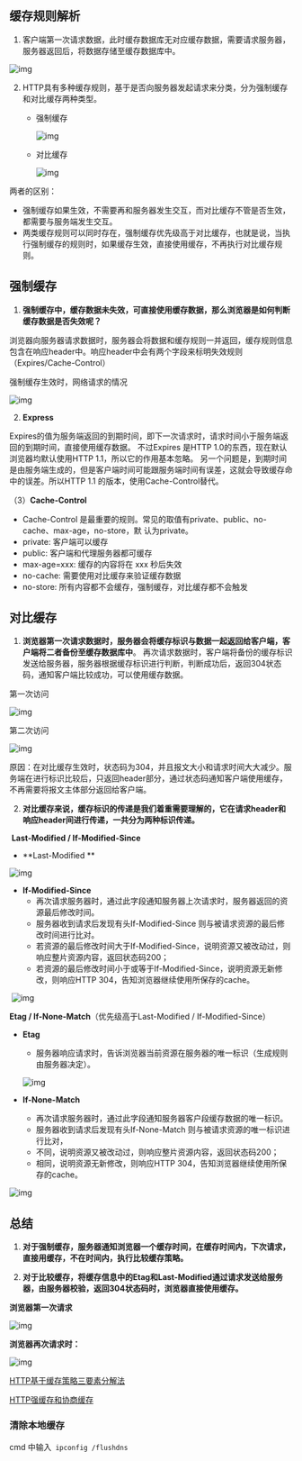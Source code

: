 ## 缓存规则解析

1. 客户端第一次请求数据，此时缓存数据库无对应缓存数据，需要请求服务器，服务器返回后，将数据存储至缓存数据库中。

![img](https://images2015.cnblogs.com/blog/632130/201702/632130-20170210141639213-1923993391.png)

2. HTTP具有多种缓存规则，基于是否向服务器发起请求来分类，分为强制缓存和对比缓存两种类型。

   * 强制缓存

     ![img](https://images2015.cnblogs.com/blog/632130/201702/632130-20170210135521072-1812985836.png)

   * 对比缓存

     ![img](https://images2015.cnblogs.com/blog/632130/201702/632130-20170210141716838-764535017.png)

两者的区别：

 * 强制缓存如果生效，不需要再和服务器发生交互，而对比缓存不管是否生效，都需要与服务端发生交互。
 * 两类缓存规则可以同时存在，强制缓存优先级高于对比缓存，也就是说，当执行强制缓存的规则时，如果缓存生效，直接使用缓存，不再执行对比缓存规则。

## 强制缓存

1. **强制缓存中，缓存数据未失效，可直接使用缓存数据，那么浏览器是如何判断缓存数据是否失效呢？**

​	浏览器向服务器请求数据时，服务器会将数据和缓存规则一并返回，缓存规则信息包含在响应header中。响应header中会有两个字段来标明失效规则（Expires/Cache-Control）

强制缓存生效时，网络请求的情况

![img](https://images2015.cnblogs.com/blog/632130/201702/632130-20170210141755072-1978466289.png)

2. **Express**

​	Expires的值为服务端返回的到期时间，即下一次请求时，请求时间小于服务端返回的到期时间，直接使用缓存数据。
不过Expires 是HTTP 1.0的东西，现在默认浏览器均默认使用HTTP 1.1，所以它的作用基本忽略。
另一个问题是，到期时间是由服务端生成的，但是客户端时间可能跟服务端时间有误差，这就会导致缓存命中的误差。所以HTTP 1.1 的版本，使用Cache-Control替代。

（3）**Cache-Control**

 * Cache-Control 是最重要的规则。常见的取值有private、public、no-cache、max-age，no-store，默	认为private。
* private: 客户端可以缓存
* public: 客户端和代理服务器都可缓存
* max-age=xxx:   缓存的内容将在 xxx 秒后失效
* no-cache: 需要使用对比缓存来验证缓存数据
* no-store: 所有内容都不会缓存，强制缓存，对比缓存都不会触发

## 对比缓存

1. **浏览器第一次请求数据时，服务器会将缓存标识与数据一起返回给客户端，客户端将二者备份至缓存数据库中**。
   再次请求数据时，客户端将备份的缓存标识发送给服务器，服务器根据缓存标识进行判断，判断成功后，返回304状态码，通知客户端比较成功，可以使用缓存数据。

第一次访问

![img](https://images2015.cnblogs.com/blog/632130/201702/632130-20170210141911682-1756976419.png)

第二次访问

![img](https://images2015.cnblogs.com/blog/632130/201702/632130-20170210141921697-379821074.png)

原因：在对比缓存生效时，状态码为304，并且报文大小和请求时间大大减少。服务端在进行标识比较后，只返回header部分，通过状态码通知客户端使用缓存，不再需要将报文主体部分返回给客户端。

2. **对比缓存来说，缓存标识的传递是我们着重需要理解的，它在请求header和响应header间进行传递，一共分为两种标识传递。**

​	**Last-Modified  /  If-Modified-Since**

* **Last-Modified **

![img](https://images2015.cnblogs.com/blog/632130/201702/632130-20170210142249541-789089587.png)

* **If-Modified-Since**
  * 再次请求服务器时，通过此字段通知服务器上次请求时，服务器返回的资源最后修改时间。
  * 服务器收到请求后发现有头If-Modified-Since 则与被请求资源的最后修改时间进行比对。
  * 若资源的最后修改时间大于If-Modified-Since，说明资源又被改动过，则响应整片资源内容，返回状态码200；
  * 若资源的最后修改时间小于或等于If-Modified-Since，说明资源无新修改，则响应HTTP 304，告知浏览器继续使用所保存的cache。

​	![img](https://images2015.cnblogs.com/blog/632130/201702/632130-20170210142307166-135607673.png)

**Etag  /  If-None-Match**（优先级高于Last-Modified  /  If-Modified-Since）

* **Etag**

  * 服务器响应请求时，告诉浏览器当前资源在服务器的唯一标识（生成规则由服务器决定）。

  ![img](https://images2015.cnblogs.com/blog/632130/201702/632130-20170210142054182-1766818273.png)

* **If-None-Match**
  * 再次请求服务器时，通过此字段通知服务器客户段缓存数据的唯一标识。
  * 服务器收到请求后发现有头If-None-Match 则与被请求资源的唯一标识进行比对，
  * 不同，说明资源又被改动过，则响应整片资源内容，返回状态码200；
  * 相同，说明资源无新修改，则响应HTTP 304，告知浏览器继续使用所保存的cache。

![img](https://images2015.cnblogs.com/blog/632130/201702/632130-20170210142115479-1921175758.png)

## 总结

1. **对于强制缓存，服务器通知浏览器一个缓存时间，在缓存时间内，下次请求，直接用缓存，不在时间内，执行比较缓存策略。**

2.  **对于比较缓存，将缓存信息中的Etag和Last-Modified通过请求发送给服务器，由服务器校验，返回304状态码时，浏览器直接使用缓存。**

   **浏览器第一次请求**

![img](https://images2015.cnblogs.com/blog/632130/201702/632130-20170210142134291-1976923079.png)

**浏览器再次请求时：**

![img](https://images2015.cnblogs.com/blog/632130/201702/632130-20170210141453338-1263276228.png)





[HTTP基于缓存策略三要素分解法](http://caibaojian.com/http-cache-3.html)

[HTTP强缓存和协商缓存](https://segmentfault.com/a/1190000008956069)



### 清除本地缓存

cmd 中输入` ipconfig /flushdns`